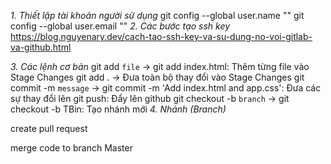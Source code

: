 _1. Thiết lập tài khoản người sử dụng_
git config --global user.name ""
git config --global user.email ""
_2. Các bước tạo ssh key_
https://blog.nguyenary.dev/cach-tao-ssh-key-va-su-dung-no-voi-gitlab-va-github.html

_3. Các lệnh cơ bản_
    git add `file` -> git add index.html: Thêm từng file vào Stage Changes
    git add . -> Đưa toàn bộ thay đổi vào Stage Changes
    git commit -m `message` -> git commit -m 'Add index.html and app.css': Đưa các sự thay đổi lên
    git push: Đẩy lên github
    git checkout -b `branch` -> git checkout -b TBin: Tạo nhánh mới
_4. Nhánh (Branch)_

create pull request

merge code to branch Master
